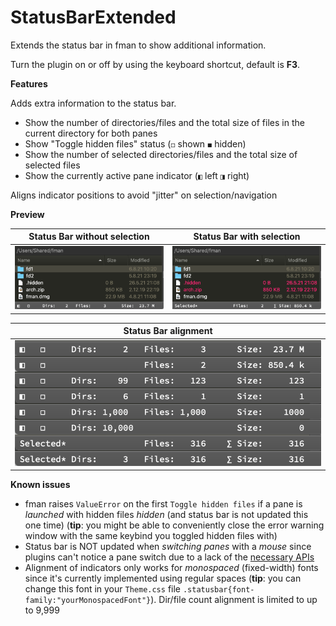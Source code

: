 # StatusBarExtended

Extends the status bar in fman to show additional information.

Turn the plugin on or off by using the keyboard shortcut, default is **F3**.



**Features**

Adds extra information to the status bar.

- Show the number of directories/files and the total size of files in the current directory for both panes
- Show "Toggle hidden files" status (`◻` shown `◼` hidden)
- Show the number of selected directories/files and the total size of selected files
- Show the currently active pane indicator (`◧` left `◨` right)

Aligns indicator positions to avoid "jitter" on selection/navigation


**Preview**

|       Status Bar without selection       |        Status Bar with selection         |
| :--------------------------------------: | :--------------------------------------: |
| ![Screenshot macOS 10 v0.3.0](fman-plugin-statusbarextended-v0.3.0.png) | ![Screenshot macOS 10 v0.3.0-selection](fman-plugin-statusbarextended-select-v0.3.0.png) |

|       Status Bar alignment       |
| :------------------------------: |
| ![Screenshot of alignment](fman-plugin-statusbarextended-alignment-v0.3.0.png) |

__Known issues__

- fman raises `ValueError` on the first `Toggle hidden files` if a pane is _launched_ with hidden files _hidden_ (and status bar is not updated this one time) (__tip__: you might be able to conveniently close the error warning window with the same keybind you toggled hidden files with)
- Status bar is NOT updated when _switching panes_ with a _mouse_ since plugins can't notice a pane switch due to a lack of the [necessary APIs](https://github.com/fman-users/fman/issues/292#issuecomment-360036718)
- Alignment of indicators only works for _monospaced_ (fixed-width) fonts since it's currently implemented using regular spaces (__tip__: you can change this font in your `Theme.css` file `.statusbar{font-family:"yourMonospacedFont"}`). Dir/file count alignment is limited to up to 9,999
